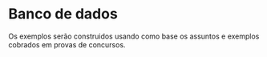 # Banco de dados

Os exemplos serão construidos usando como base os assuntos e exemplos cobrados
em provas de concursos.

